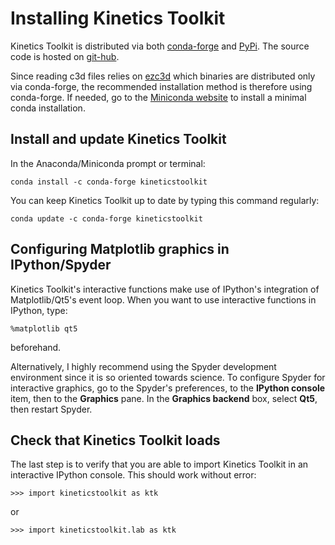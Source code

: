 # Installing Kinetics Toolkit

Kinetics Toolkit is distributed via both [conda-forge](https://anaconda.org/conda-forge/kineticstoolkit) and [PyPi](https://pypi.org/project/kineticstoolkit). The source code is hosted on [git-hub](https://github.com/felixchenier/kineticstoolkit).

Since reading c3d files relies on [ezc3d](https://github.com/pyomeca/ezc3d) which binaries are distributed only via conda-forge, the recommended installation method is therefore using conda-forge. If needed, go to the [Miniconda website](https://docs.conda.io/en/latest/miniconda.html) to install a minimal conda installation.

## Install and update Kinetics Toolkit

In the Anaconda/Miniconda prompt or terminal:

```
conda install -c conda-forge kineticstoolkit
```

You can keep Kinetics Toolkit up to date by typing this command regularly:

```
conda update -c conda-forge kineticstoolkit
```

## Configuring Matplotlib graphics in IPython/Spyder

Kinetics Toolkit's interactive functions make use of IPython's integration of Matplotlib/Qt5's event loop. When you want to use interactive functions in IPython, type:

```
%matplotlib qt5
```

beforehand.

Alternatively, I highly recommend using the Spyder development environment since it is so oriented towards science. To configure Spyder for interactive graphics, go to the Spyder's preferences, to the **IPython console** item, then to the **Graphics** pane. In the **Graphics backend** box, select **Qt5**, then restart Spyder.

## Check that Kinetics Toolkit loads

The last step is to verify that you are able to import Kinetics Toolkit in an interactive IPython console. This should work without error:

```
>>> import kineticstoolkit as ktk
```

or

```
>>> import kineticstoolkit.lab as ktk
````
